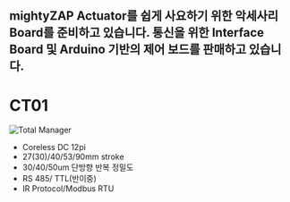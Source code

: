 mightyZAP Actuator를 쉽게 사요하기 위한 악세사리 Board를 준비하고 있습니다.
통신을 위한 Interface Board 및 Arduino 기반의 제어 보드를 판매하고 있습니다.
---
# CT01
![Total Manager](https://github.com/mightyZap1/eManual/blob/main/Boards/IR-CT01.png?raw=true)
 - Coreless DC 12pi
 - 27(30)/40/53/90mm stroke
 - 30/40/50um 단방향 반복 정밀도
 - RS 485/ TTL(반이중)
 - IR Protocol/Modbus RTU
